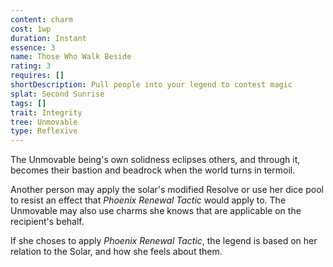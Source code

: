 ```yaml
---
content: charm
cost: 1wp
duration: Instant
essence: 3
name: Those Who Walk Beside
rating: 3
requires: []
shortDescription: Pull people into your legend to contest magic
splat: Second Sunrise
tags: []
trait: Integrity
tree: Unmovable
type: Reflexive
---
```


The Unmovable being's own solidness eclipses others, and through it, becomes their bastion and beadrock when the world turns in termoil.

Another person may apply the solar's modified Resolve or use her dice pool to resist an effect that _Phoenix Renewal Tactic_ would apply to. The Unmovable may also use charms she knows that are applicable on the recipient's behalf.

If she choses to apply _Phoenix Renewal Tactic_, the legend is based on her relation to the Solar, and how she feels about them.
